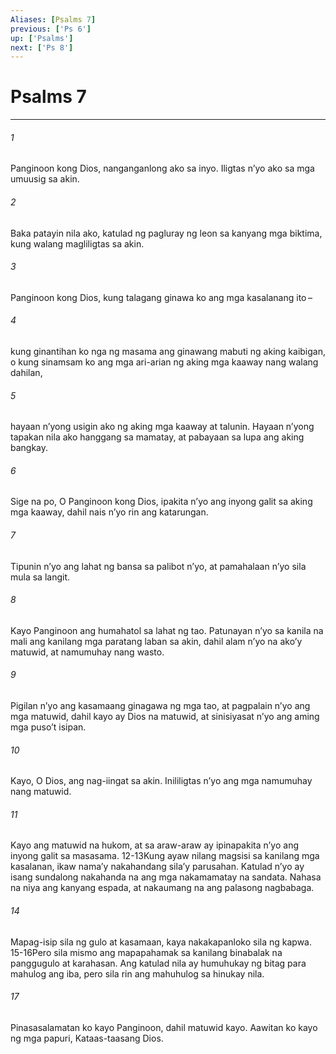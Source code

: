 ```yaml
---
Aliases: [Psalms 7]
previous: ['Ps 6']
up: ['Psalms']
next: ['Ps 8']
---
```

# Psalms 7

***






















###### 1 










Panginoon kong Dios, nanganganlong ako sa inyo. Iligtas nʼyo ako sa mga umuusig sa akin. 





















###### 2 










Baka patayin nila ako, katulad ng pagluray ng leon sa kanyang mga biktima, kung walang magliligtas sa akin. 





















###### 3 










Panginoon kong Dios, kung talagang ginawa ko ang mga kasalanang ito – 





















###### 4 










kung ginantihan ko nga ng masama ang ginawang mabuti ng aking kaibigan, o kung sinamsam ko ang mga ari-arian ng aking mga kaaway nang walang dahilan, 





















###### 5 










hayaan nʼyong usigin ako ng aking mga kaaway at talunin. Hayaan nʼyong tapakan nila ako hanggang sa mamatay, at pabayaan sa lupa ang aking bangkay. 





















###### 6 










Sige na po, O Panginoon kong Dios, ipakita nʼyo ang inyong galit sa aking mga kaaway, dahil nais nʼyo rin ang katarungan. 





















###### 7 










Tipunin nʼyo ang lahat ng bansa sa palibot nʼyo, at pamahalaan nʼyo sila mula sa langit. 





















###### 8 










Kayo Panginoon ang humahatol sa lahat ng tao. Patunayan nʼyo sa kanila na mali ang kanilang mga paratang laban sa akin, dahil alam nʼyo na akoʼy matuwid, at namumuhay nang wasto. 





















###### 9 










Pigilan nʼyo ang kasamaang ginagawa ng mga tao, at pagpalain nʼyo ang mga matuwid, dahil kayo ay Dios na matuwid, at sinisiyasat nʼyo ang aming mga pusoʼt isipan. 





















###### 10 










Kayo, O Dios, ang nag-iingat sa akin. Inililigtas nʼyo ang mga namumuhay nang matuwid. 





















###### 11 










Kayo ang matuwid na hukom, at sa araw-araw ay ipinapakita nʼyo ang inyong galit sa masasama. 12-13Kung ayaw nilang magsisi sa kanilang mga kasalanan, ikaw namaʼy nakahandang silaʼy parusahan. Katulad nʼyo ay isang sundalong nakahanda na ang mga nakamamatay na sandata. Nahasa na niya ang kanyang espada, at nakaumang na ang palasong nagbabaga. 





















###### 14 










Mapag-isip sila ng gulo at kasamaan, kaya nakakapanloko sila ng kapwa. 15-16Pero sila mismo ang mapapahamak sa kanilang binabalak na panggugulo at karahasan. Ang katulad nila ay humuhukay ng bitag para mahulog ang iba, pero sila rin ang mahuhulog sa hinukay nila. 





















###### 17 










Pinasasalamatan ko kayo Panginoon, dahil matuwid kayo. Aawitan ko kayo ng mga papuri, Kataas-taasang Dios.

